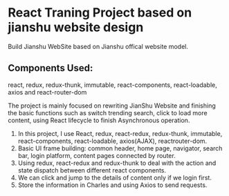 # React Traning Project based on jianshu website design

Build Jianshu WebSite based on Jianshu offical website model.

## Components Used:

react, redux, redux-thunk, immutable, react-components, react-loadable, axios and react-router-dom

The project is mainly focused on rewriting JianShu Website and finishing the basic functions such as switch trending search, click to load more
content, using React lifecycle to finish Asynchronous operation.

1. In this project, I use React, redux, react-redux, redux-thunk, immutable, react-components, react-loadable, axios(AJAX), reactrouter-dom.
2. Basic UI frame building: common header, home page, navigator, search bar, login platform, content pages connected by router.
3. Using redux, react-redux and redux-thunk to deal with the action and state dispatch between different react components.
4. We can click and jump to the details of content only if we login first.
5. Store the information in Charles and using Axios to send requests.
